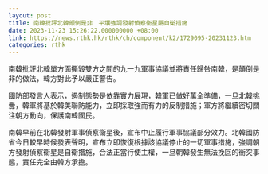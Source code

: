 ```yaml
---
layout: post
title: 南韓批評北韓顛倒是非　平壤強調發射偵察衞星屬自衛措施
date: 2023-11-23 15:26:22.000000000 +08:00
link: https://news.rthk.hk/rthk/ch/component/k2/1729095-20231123.htm
categories: rthk
---
```


南韓批評北韓單方面撕毀雙方之間的九一九軍事協議並將責任歸咎南韓，是顛倒是非的做法，韓方對此予以嚴正警告。

國防部發言人表示，遏制態勢是依靠實力展現，韓軍已做好萬全準備，一旦北韓挑釁，韓軍將基於韓美聯防能力，立即採取強而有力的反制措施；軍方將繼續密切關注朝方動向，保護南韓國民。

南韓早前在北韓發射軍事偵察衞星後，宣布中止履行軍事協議部分效力。北韓國防省今日較早時候發表聲明，宣布立即恢復根據該協議停止的一切軍事措施，強調朝方發射偵察衞星是自衛措施，合法正當行使主權，一旦朝韓發生無法挽回的衝突事態，責任完全由韓方承擔。
